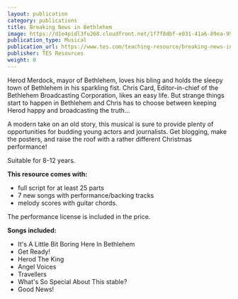 ```yaml
---
layout: publication
category: publications
title: Breaking News in Bethlehem
image: https://d1e4pidl3fu268.cloudfront.net/1f7f8dbf-e031-41a6-89ea-99843963786a/BreakingNewsCover9.crop_509x382_0%2C264.preview.jpg
publication_type: Musical
publication_url: https://www.tes.com/teaching-resource/breaking-news-in-bethlehem-a-musical-nativity-by-sarah-baker-11394913
publisher: TES Resources
weight: 0
---
```


Herod Merdock, mayor of Bethlehem, loves his bling and holds the sleepy town of Bethlehem in his sparkling fist. Chris Card, Editor-in-chief of the Bethlehem Broadcasting Corporation, likes an easy life. But strange things start to happen in Bethlehem and Chris has to choose between keeping Herod happy and broadcasting the truth...

A modern take on an old story, this musical is sure to provide plenty of opportunities for budding young actors and journalists. Get blogging, make the posters, and raise the roof with a rather different Christmas performance!

Suitable for 8-12 years.

**This resource comes with:**

- full script for at least 25 parts
- 7 new songs with performance/backing tracks
- melody scores with guitar chords. 

The performance license is included in the price.

**Songs included:**

- It's A Little Bit Boring Here In Bethlehem
- Get Ready!
- Herod The King
- Angel Voices
- Travellers
- What's So Special About This stable?
- Good News!